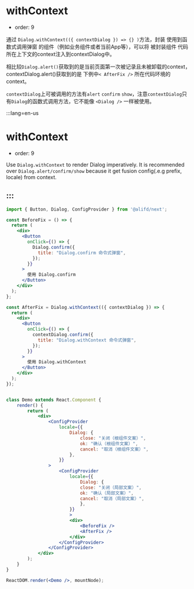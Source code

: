 # withContext

- order: 9

通过 `Dialog.withContext(({ contextDialog }) => {} )`方法，封装 使用到函数式调用弹窗 的组件（例如业务组件或者当前App等），可以将 被封装组件 代码所在上下文的context注入到contextDialog中。

相比较`Dialog.alert()`获取到的是当前页面第一次被记录且未被卸载的context，contextDialog.alert()获取到的是 下例中`< AfterFix />` 所在代码环境的context。

`contextDialog`上可被调用的方法有`alert` `confirm` `show`，注意`contextDialog`只有`Dialog`的函数式调用方法，它不能像 `<Dialog />` 一样被使用。

:::lang=en-us
# withContext

- order: 9

Use `Dialog.withContext` to render Dialog imperatively. It is recommended over `Dialog.alert/confirm/show` because it get fusion config(.e.g prefix, locale) from context.

:::
---

````jsx
import { Button, Dialog, ConfigProvider } from '@alifd/next';

const BeforeFix = () => {
  return (
    <div>
      <Button
        onClick={() => {
          Dialog.confirm({
            title: "Dialog.confirm 命令式弹窗",
          });
        }}
      >
        使用 Dialog.confirm
      </Button>
    </div>
  );
};

const AfterFix = Dialog.withContext(({ contextDialog }) => {
  return (
    <div>
      <Button
        onClick={() => {
          contextDialog.confirm({
            title: "Dialog.withContext 命令式弹窗",
          });
        }}
      >
        使用 Dialog.withContext
      </Button>
    </div>
  );
});


class Demo extends React.Component {
    render() {
        return (
            <div>
                <ConfigProvider
                    locale={{
                        Dialog: {
                            close: "关闭（根组件文案）",
                            ok: "确认（根组件文案）",
                            cancel: "取消（根组件文案）",
                        },
                    }}
                >
                    <ConfigProvider
                        locale={{
                            Dialog: {
                            close: "关闭（局部文案）",
                            ok: "确认（局部文案）",
                            cancel: "取消（局部文案）",
                            },
                        }}
                        >
                        <div>
                            <BeforeFix />
                            <AfterFix />
                        </div>
                    </ConfigProvider>
                </ConfigProvider>
            </div>
        );
    }
}

ReactDOM.render(<Demo />, mountNode);
````

